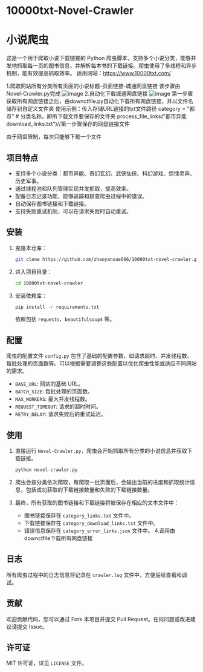 # 10000txt-Novel-Crawler
# 小说爬虫

这是一个用于爬取小说下载链接的 Python 爬虫脚本，支持多个小说分类，能够并发地抓取每一页的图书信息，并解析每本书的下载链接。爬虫使用了多线程和异步机制，能有效提高抓取效率。
适用网站：https://www.10000txt.com/

1.爬取网站所有分类所有页面的小说标题-页面链接-城通网盘链接
该步骤由Novel-Crawler.py完成
![image](https://github.com/user-attachments/assets/4404a1df-4fd3-42c8-b0d6-7bbaed568c19)
2.自动化下载城通网盘链接
![image](https://github.com/user-attachments/assets/bf2089ff-f4f8-4393-9466-a588beb2696f)
第一步骤获取所有网盘链接之后，由downctfile.py自动化下载所有网盘链接，并以文件名储存到自定义文件夹
使用示例：传入存储URL链接的txt文件路径
category = "都市"  # 分类名称，即所下载文件要保存的文件夹
process_file_links("都市异能download_links.txt")//第一步骤保存的网盘链接文件

由于网盘限制，每次只能够下载一个文件


## 项目特点
- 支持多个小说分类：都市异能、奇幻玄幻、武侠仙侠、科幻游戏、惊悚灵异、历史军事。
- 通过线程池和队列管理实现并发抓取，提高效率。
- 配备日志记录功能，能够追踪和排查爬虫过程中的错误。
- 自动保存图书链接和下载链接。
- 支持失败重试机制，可以在请求失败时自动重试。

## 安装

1. 克隆本仓库：

    ```bash
    git clone https://github.com/zhaoyanxue666/10000txt-novel-crawler.git
    ```

2. 进入项目目录：

    ```bash
    cd 10000txt-novel-crawler
    ```

3. 安装依赖库：

    ```bash
    pip install -r requirements.txt
    ```

   依赖包括 `requests`、`beautifulsoup4` 等。

## 配置

爬虫的配置文件 `config.py` 包含了基础的配置参数，如请求超时、并发线程数、每批处理的页面数等。可以根据需要调整这些配置以优化爬虫性能或适应不同网站的需求。

- `BASE_URL`: 网站的基础 URL。
- `BATCH_SIZE`: 每批处理的页面数。
- `MAX_WORKERS`: 最大并发线程数。
- `REQUEST_TIMEOUT`: 请求的超时时间。
- `RETRY_DELAY`: 请求失败后的重试延迟。

## 使用

1. 直接运行 `Novel-Crawler.py`，爬虫会开始抓取所有分类的小说信息并获取下载链接。

    ```bash
    python novel-crawler.py
    ```

2. 爬虫会按分类依次爬取，每爬取一批页面后，会输出当前的进度和抓取统计信息，包括成功获取的下载链接数量和失败的下载链接数量。

3. 最终，所有获取的图书链接和下载链接将被保存在相应的文本文件中：
    - 图书链接保存在 `category_links.txt` 文件中。
    - 下载链接保存在 `category_download_links.txt` 文件中。
    - 错误信息保存在 `category_error_links.json` 文件中。
4.调用由downctfile下载所有网盘链接
## 日志

所有爬虫过程中的日志信息将记录在 `crawler.log` 文件中，方便后续查看和调试。

## 贡献

欢迎贡献代码，您可以通过 Fork 本项目并提交 Pull Request。任何问题或改进建议请提交 Issue。

## 许可证

MIT 许可证，详见 `LICENSE` 文件。
